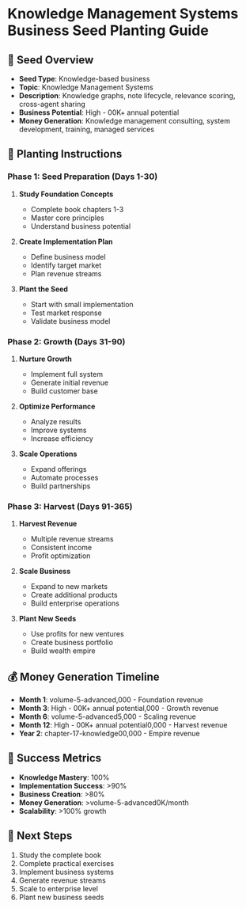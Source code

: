 # Knowledge Management Systems Business Seed Planting Guide

## 🌱 **Seed Overview**
- **Seed Type**: Knowledge-based business
- **Topic**: Knowledge Management Systems
- **Description**: Knowledge graphs, note lifecycle, relevance scoring, cross-agent sharing
- **Business Potential**: High - 00K+ annual potential
- **Money Generation**: Knowledge management consulting, system development, training, managed services

## 🌱 **Planting Instructions**

### Phase 1: Seed Preparation (Days 1-30)
1. **Study Foundation Concepts**
   - Complete book chapters 1-3
   - Master core principles
   - Understand business potential

2. **Create Implementation Plan**
   - Define business model
   - Identify target market
   - Plan revenue streams

3. **Plant the Seed**
   - Start with small implementation
   - Test market response
   - Validate business model

### Phase 2: Growth (Days 31-90)
1. **Nurture Growth**
   - Implement full system
   - Generate initial revenue
   - Build customer base

2. **Optimize Performance**
   - Analyze results
   - Improve systems
   - Increase efficiency

3. **Scale Operations**
   - Expand offerings
   - Automate processes
   - Build partnerships

### Phase 3: Harvest (Days 91-365)
1. **Harvest Revenue**
   - Multiple revenue streams
   - Consistent income
   - Profit optimization

2. **Scale Business**
   - Expand to new markets
   - Create additional products
   - Build enterprise operations

3. **Plant New Seeds**
   - Use profits for new ventures
   - Create business portfolio
   - Build wealth empire

## 💰 **Money Generation Timeline**
- **Month 1**: volume-5-advanced,000 - Foundation revenue
- **Month 3**: High - 00K+ annual potential,000 - Growth revenue
- **Month 6**: volume-5-advanced5,000 - Scaling revenue
- **Month 12**: High - 00K+ annual potential0,000 - Harvest revenue
- **Year 2**: chapter-17-knowledge00,000 - Empire revenue

## 🎯 **Success Metrics**
- **Knowledge Mastery**: 100%
- **Implementation Success**: >90%
- **Business Creation**: >80%
- **Money Generation**: >volume-5-advanced0K/month
- **Scalability**: >100% growth

## 🚀 **Next Steps**
1. Study the complete book
2. Complete practical exercises
3. Implement business systems
4. Generate revenue streams
5. Scale to enterprise level
6. Plant new business seeds
